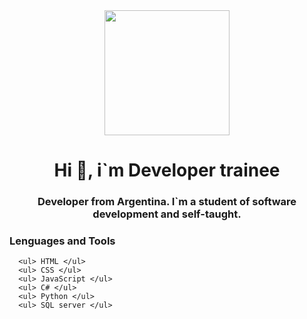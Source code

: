 <div id="header" align="center"> 
<img src="https://giphy.com/gifs/90s-computer-MF1kR4YmC2Z20" width="200" />
  <h1 align="center"> Hi 👋, i`m Developer trainee </h1>
  <h3 align="center"> Developer from Argentina. I`m a student of software development and self-taught. </h3>
</div>

<div align="left">
  <h3> Lenguages and Tools </h3>
  <div>
     
      <ul> HTML </ul>
      <ul> CSS </ul>
      <ul> JavaScript </ul>
      <ul> C# </ul>
      <ul> Python </ul>
      <ul> SQL server </ul>
   
  </div>
</div>

### 

<!--
**AbelAlmada92/AbelAlmada92** is a ✨ _special_ ✨ repository because its `README.md` (this file) appears on your GitHub profile.

Here are some ideas to get you started:

- 🔭 I’m currently working on ...
- 🌱 I’m currently learning ...
- 👯 I’m looking to collaborate on ...
- 🤔 I’m looking for help with ...
- 💬 Ask me about ...
- 📫 How to reach me: ...
- 😄 Pronouns: ...
- ⚡ Fun fact: ...
-->

